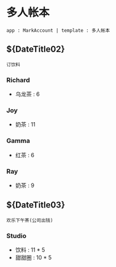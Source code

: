 多人帐本
======
`app : MarkAccount | template : 多人帐本`


${DateTitle02}
------
`订饮料`

### Richard
+ 乌龙茶 : 6

### Joy
+ 奶茶 : 11

### Gamma
+ 红茶 : 6

### Ray
+ 奶茶 : 9


${DateTitle03}
------
`欢乐下午茶(公司出钱)`

### Studio
+ 饮料 : 11 * 5
+ 甜甜圈 : 10 * 5



